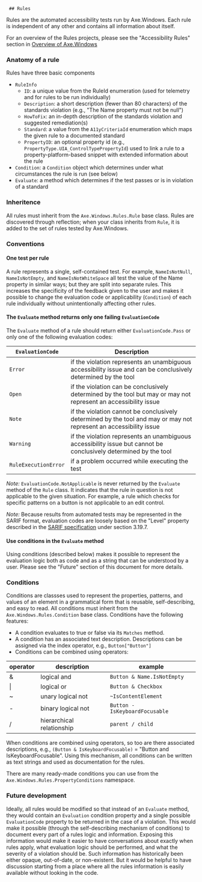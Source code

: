 <!-- Copyright (c) Microsoft Corporation. All rights reserved.
     Licensed under the MIT License. -->
     
     ## Rules

Rules are the automated accessibility tests run by Axe.Windows. Each rule is independent of any other and contains all information about itself.

For an overview of the Rules projects, please see the "Accessibility Rules" section in [Overview of Axe.Windows](./Overview.md)

### Anatomy of a rule

Rules have three basic components

- `RuleInfo` 
   - `ID`: a unique value from the RuleId enumeration (used for telemetry and for rules to be run individually)
   - `Description`: a short description (fewer than 80 characters) of the standards violation (e.g., "The Name property must not be null")
   - `HowToFix`: an in-depth description of the standards violation and suggested remediation(s)
   - `Standard`: a value from the `A11yCriteriaId` enumeration which maps the given rule to a documented standard
   - `PropertyID`: an optional property id (e.g., `PropertyType.UIA_ControlTypePropertyId`) used to link a rule to a property-platform-based snippet with extended information about the rule
- `Condition`: a `Condition` object which determines under what circumstances the rule is run (see below)
- `Evaluate`: a method which determines if the test passes or is in violation of a standard

### Inheritence

All rules must inherit from the `Axe.Windows.Rules.Rule` base class. Rules are discovered through reflection; when your class inherits from `Rule`,  it is added to the set of rules tested by Axe.Windows. 

### Conventions

#### One test per rule

A rule represents a single, self-contained test. For example, `NameIsNotNull`, `NameIsNotEmpty`, and `NameIsNotWhiteSpace` all test the value of the Name property in similar ways; but they are split into separate rules. This increases the specificity of the feedback given to the user and makes it possible to change the evaluation code or applicability (`Condition`) of each rule individually without unintentionally affecting other rules.

#### The `Evaluate` method returns only one failing `EvaluationCode`

The `Evaluate` method of a rule should return either `EvaluationCode.Pass` or only one of the following evaluation codes:

`EvaluationCode` | Description
--- | ---
`Error` | if the violation represents an unambiguous accessibility issue and can be conclusively determined by the tool
`Open` | if the violation can be conclusively determined by the tool but may or may not represent an accessibility issue
`Note` | if the violation cannot be conclusively determined by the tool and may or may not represent an accessibility issue
`Warning` | if the violation represents an unambiguous accessibility issue but cannot be conclusively determined by the tool
`RuleExecutionError` | if a problem occurred while executing the test

_Note:_ `EvaluationCode.NotApplicable` is never returned by the `Evaluate` method of the `Rule` class. It indicates that the rule in question is not applicable to the given situation. For example, a rule which checks for specific patterns on a button is not applicable to an edit control.

_Note:_ Because results from automated tests may be represented in the SARIF format, evaluation codes are loosely based on the "Level" property described in the [SARIF specification](http://docs.oasis-open.org/sarif/sarif/v2.0/csprd01/sarif-v2.0-csprd01.html##_Toc517436065) under section 3.19.7.

#### Use conditions in the `Evaluate` method

Using conditions (described below) makes it possible to represent the evaluation logic both as code and as a string that can be understood by a user. Please see the "Future" section of this document for more details.

### Conditions

Conditions are classses used to represent the properties, patterns, and values of an element in a grammatical form that is reusable, self-describing, and easy to read. All conditions must inherit from the `Axe.Windows.Rules.Condition` base class. Conditions have the following features:

- A condition evaluates to true or false via its `Matches` method.
- A condition has an associated text description. Descriptions can be assigned via the index operator, e.g., `Button["Button"]` 
- Conditions can be combined using operators:

operator | description | example
--- | --- | ---
& | logical and | `Button & Name.IsNotEmpty`
&#124; | logical or | `Button & Checkbox`
~ | unary logical not | `~IsContentElement`
&#45; | binary logical not | `Button - IsKeyboardFocusable`
/ | hierarchical relationship | `parent / child`

When conditions are combined using operators, so too are there associated descriptions, e.g., `(Button & IsKeyboardFocusable)` = "Button and IsKeyboardFocusable". Using this mechanism, all conditions can be written as text strings and used as documentation for the rules.

There are many ready-made conditions you can use from the `Axe.Windows.Rules.PropertyConditions` namespace.

### Future development

Ideally, all rules would be modified so that instead of an `Evaluate` method, they would contain an `Evaluation` condition property and a single possible `EvaluationCode` property to be returned in the case of a violation. This would make it possible (through the self-describing mechanism of conditions) to document every part of a rules logic and information. Exposing this information would make it easier to have conversations about exactly when rules apply, what evaluation logic should be performed, and what the severity of a violation should be. Such information has historically been either opaque, out-of-date, or non-existent. But it would be helpful to have discussion starting from a place where all the rules information is easily available without looking in the code.
